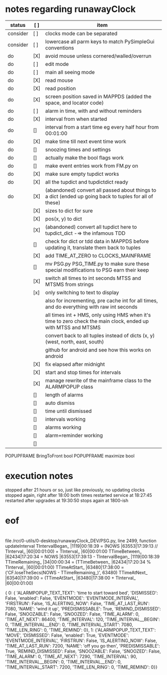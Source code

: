 # notes regarding runawayClock


status   | [ ] | item
---------|-----|--------------------------------------------------------------------------------------------------------------
consider | [ ] | clocks mode can be separated
consider | [ ] | lowercase all parm keys to match PySimpleGui conventions
do       | [X] | avoid mouse unless cornered/walled/overrun
do       | [ ] | edit mode
do       | [ ] | main all seeing mode
do       | [X] | read mouse
do       | [X] | read position
do       | [X] | screen position saved in MAPPDS (added the space, and locator code)
do       | [ ] | alarm in time, with and without reminders
do       | [X] | interval from when started
do       | []  | interval from a start time eg every half hour from 00:01:00
do       | [X] | make time till next event time work
do       | []  | snoozing times and settings
do       | []  | actually make the bool flags work
do       | []  | make event entries work from FM.py on
do       | [X] | make sure empty tupdict works
do       | [X] | all the tupdict and tupdictdict ready
do       | [X] | (abandoned) convert all passed about things to a dict (ended up going back to tuples for all of these)
         | [X] | sizes to dict for sure
         | [X] | pos(x, y) to dict
         | [X] | (abandoned) convert all tupdict here to tupdict_dict -=> the infamous TDD
         | []  | check for dict or tdd data in MAPPDS before updating it, translate them back to tuples
         | [X] | add TIME_AT_ZERO to CLOCKS_MAINFRAME
         | []  | mv PSG.py PSG_TIME.py to make sure these special modifications to PSG earn their keep
         | [X] | switch all times to int seconds MTSS and MTSMS from strings
         | [x] | only switching to text to display
         |     | also for incrementing, pre cache int for all times, and do everything with raw int seconds
         |     | all times int + HMS, only using HMS when it's time to zero check the main clock, ended up with MTSS and MTSMS
         |     | convert back to all tuples instead of dicts (x, y) (west, north, east, south)
         |     | github for android and see how this works on android
         | [X] | fix elapsed after midnight
         | [X] | start and stop times for intervals
         | [X] | manage rewrite of the mainframe class to the ALARMPOPUP class
         | []  | length of alarms
         | []  | auto dismiss
         | []  | time until dismissed
         | []  | intervals working
         | []  | alarms working
         | []  | alarm+reminder working
         | []  |




POPUPFRAME BringToFront bool
POPUPFRAME maximize bool


# execution notes

stopped after 21 hours or so, just like previously, no updating clocks
stopped again, right after 18:00 both times
restarted service at 18:27:45
restarted after upgrades at 19:30:50
stops again at 1800-ish

# eof
#
#
#
#


file /rcr/0-utils/0-desktop/runawayClock_DEV/PSG.py, line 2499, function updateInterval
                TIntervalBegan_ |1119|00:18:39 =
									(NOWS |63553|17:39:13 // TInterval_ |60|00:01:00) + TInterval_ |60|00:01:00
                TTimeBetween_ |62434|17:20:34 = NOWS |63553|17:39:13 - TIntervalBegan_ |1119|00:18:39
                TTimeRemaining_ |34|00:00:34 = (TTimeBetween_ |62434|17:20:34 % TInterval_ |60|00:01:00)
                TTimeAtStart_ |63480|17:38:00 = ('CF.loseTheSecs(NOWS - TTimeRemaining_)', 63480)
                TTimeAtNext_ |63540|17:39:00 = (TTimeAtStart_ |63480|17:38:00 + TInterval_ |60|00:01:00)


{
	0:
	{
		'ALARMPOPUP_TEXT_TEXT': 'time to start toward bed', 'DISMISSED': False, 'enabled': False, 'EVENTMODE': 'EVENTMODE_INTERVAL', 'FIRSTRUN': False, 'IS_ALERTING_NOW': False, 'TIME_AT_LAST_RUN': 7080, 'NAME': 'wind it up', 'PREDISMISSABLE': True, 'REMIND_DISMISSED': False, 'SNOOZABLE': False, 'SNOOZED': False, 'TIME_ALARM': 0, 'TIME_AT_NEXT': 86400, 'TIME_INTERVAL': 120, 'TIME_INTERVAL__BEGIN': 0, 'TIME_INTERVAL__END': 0, 'TIME_INTERVAL_START': 7080, 'TIME_LEN_RING': 0, 'TIME_REMIND': 0}, 1: {'ALARMPOPUP_TEXT_TEXT': 'MOVE', 'DISMISSED': False, 'enabled': True, 'EVENTMODE': 'EVENTMODE_INTERVAL', 'FIRSTRUN': False, 'IS_ALERTING_NOW': False, 'TIME_AT_LAST_RUN': 7200, 'NAME': 'off you go then', 'PREDISMISSABLE': True, 'REMIND_DISMISSED': False, 'SNOOZABLE': False, 'SNOOZED': False, 'TIME_ALARM': 0, 'TIME_AT_NEXT': 7290, 'TIME_INTERVAL': 90, 'TIME_INTERVAL__BEGIN': 0, 'TIME_INTERVAL__END': 0, 'TIME_INTERVAL_START': 7200, 'TIME_LEN_RING': 0, 'TIME_REMIND': 0}}
